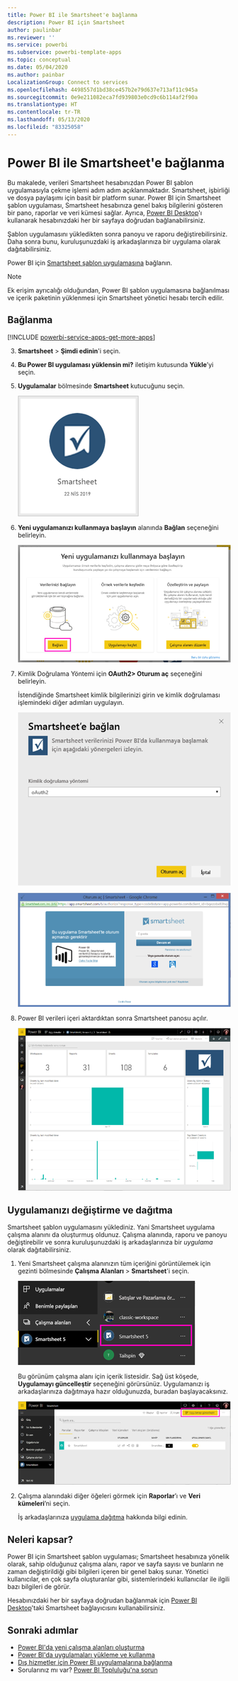 ```yaml
---
title: Power BI ile Smartsheet'e bağlanma
description: Power BI için Smartsheet
author: paulinbar
ms.reviewer: ''
ms.service: powerbi
ms.subservice: powerbi-template-apps
ms.topic: conceptual
ms.date: 05/04/2020
ms.author: painbar
LocalizationGroup: Connect to services
ms.openlocfilehash: 4498557d1bd38ce457b2e79d637e713af11c945a
ms.sourcegitcommit: 0e9e211082eca7fd939803e0cd9c6b114af2f90a
ms.translationtype: HT
ms.contentlocale: tr-TR
ms.lasthandoff: 05/13/2020
ms.locfileid: "83325058"
---
```

# <a name="connect-to-smartsheet-with-power-bi"></a>Power BI ile Smartsheet'e bağlanma
Bu makalede, verileri Smartsheet hesabınızdan Power BI şablon uygulamasıyla çekme işlemi adım adım açıklanmaktadır. Smartsheet, işbirliği ve dosya paylaşımı için basit bir platform sunar. Power BI için Smartsheet şablon uygulaması, Smartsheet hesabınıza genel bakış bilgilerini gösteren bir pano, raporlar ve veri kümesi sağlar. Ayrıca, [Power BI Desktop](desktop-connect-to-data.md)'ı kullanarak hesabınızdaki her bir sayfaya doğrudan bağlanabilirsiniz. 

Şablon uygulamasını yükledikten sonra panoyu ve raporu değiştirebilirsiniz. Daha sonra bunu, kuruluşunuzdaki iş arkadaşlarınıza bir uygulama olarak dağıtabilirsiniz.

Power BI için [Smartsheet şablon uygulamasına](https://app.powerbi.com/groups/me/getapps/services/pbi-contentpacks.pbiapps-smartsheet) bağlanın.

>[!NOTE]
>Ek erişim ayrıcalığı olduğundan, Power BI şablon uygulamasına bağlanılması ve içerik paketinin yüklenmesi için Smartsheet yönetici hesabı tercih edilir.

## <a name="how-to-connect"></a>Bağlanma

[!INCLUDE [powerbi-service-apps-get-more-apps](../includes/powerbi-service-apps-get-more-apps.md)]

3. **Smartsheet** \> **Şimdi edinin**'i seçin.
4. **Bu Power BI uygulaması yüklensin mi?** iletişim kutusunda **Yükle**’yi seçin.
4. **Uygulamalar** bölmesinde **Smartsheet** kutucuğunu seçin.

    ![Power BI Smartsheet uygulaması kutucuğu](media/service-connect-to-smartsheet/power-bi-smartsheet-tile.png)

6. **Yeni uygulamanızı kullanmaya başlayın** alanında **Bağlan** seçeneğini belirleyin.

    ![Yeni uygulamanızı kullanmaya başlayın](media/service-connect-to-zendesk/power-bi-new-app-connect-get-started.png)

4. Kimlik Doğrulama Yöntemi için **OAuth2\> Oturum aç** seçeneğini belirleyin.
   
   İstendiğinde Smartsheet kimlik bilgilerinizi girin ve kimlik doğrulaması işlemindeki diğer adımları uygulayın.
   
   ![Smartsheet kimlik bilgileri](media/service-connect-to-smartsheet/creds.png)
   
   ![Smartsheet oturumu açma](media/service-connect-to-smartsheet/creds2.png)

5. Power BI verileri içeri aktardıktan sonra Smartsheet panosu açılır.
   
   ![Smartsheet panosu](media/service-connect-to-smartsheet/power-bi-smartsheet-dashboard.png)

## <a name="modify-and-distribute-your-app"></a>Uygulamanızı değiştirme ve dağıtma

Smartsheet şablon uygulamasını yüklediniz. Yani Smartsheet uygulama çalışma alanını da oluşturmuş oldunuz. Çalışma alanında, raporu ve panoyu değiştirebilir ve sonra kuruluşunuzdaki iş arkadaşlarınıza bir *uygulama* olarak dağıtabilirsiniz. 

1. Yeni Smartsheet çalışma alanınızın tüm içeriğini görüntülemek için gezinti bölmesinde **Çalışma Alanları** > **Smartsheet**'i seçin. 

    ![Gezinti bölmesinde Smartsheet çalışma alanı](media/service-connect-to-smartsheet/power-bi-smartsheet-workspace.png)

    Bu görünüm çalışma alanı için içerik listesidir. Sağ üst köşede, **Uygulamayı güncelleştir** seçeneğini görürsünüz. Uygulamanızı iş arkadaşlarınıza dağıtmaya hazır olduğunuzda, buradan başlayacaksınız. 

    ![Smartsheet içerik listesi](media/service-connect-to-smartsheet/power-bi-smartsheet-workspace-content.png)

2. Çalışma alanındaki diğer öğeleri görmek için **Raporlar**’ı ve **Veri kümeleri**’ni seçin.

    İş arkadaşlarınıza [uygulama dağıtma](../collaborate-share/service-create-distribute-apps.md) hakkında bilgi edinin.

## <a name="whats-included"></a>Neleri kapsar?
Power BI için Smartsheet şablon uygulaması; Smartsheet hesabınıza yönelik olarak, sahip olduğunuz çalışma alanı, rapor ve sayfa sayısı ve bunların ne zaman değiştirildiği gibi bilgileri içeren bir genel bakış sunar. Yönetici kullanıcılar, en çok sayfa oluşturanlar gibi, sistemlerindeki kullanıcılar ile ilgili bazı bilgileri de görür.  

Hesabınızdaki her bir sayfaya doğrudan bağlanmak için [Power BI Desktop](desktop-connect-to-data.md)'taki Smartsheet bağlayıcısını kullanabilirsiniz.  

## <a name="next-steps"></a>Sonraki adımlar

* [Power BI'da yeni çalışma alanları oluşturma](../collaborate-share/service-create-the-new-workspaces.md)
* [Power BI'da uygulamaları yükleme ve kullanma](../consumer/end-user-apps.md)
* [Dış hizmetler için Power BI uygulamalarına bağlanma](service-connect-to-services.md)
* Sorularınız mı var? [Power BI Topluluğu'na sorun](https://community.powerbi.com/)